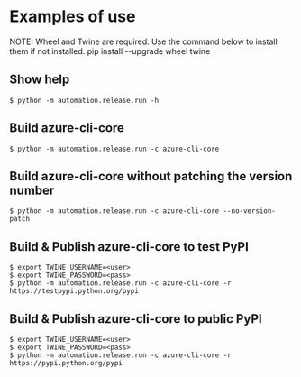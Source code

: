 Examples of use
===============
NOTE:
Wheel and Twine are required.
Use the command below to install them if not installed.
pip install --upgrade wheel twine

Show help
---------
```
$ python -m automation.release.run -h
```

Build azure-cli-core
--------------------
```
$ python -m automation.release.run -c azure-cli-core
```

Build azure-cli-core without patching the version number
--------------------------------------------------------
```
$ python -m automation.release.run -c azure-cli-core --no-version-patch
```

Build & Publish azure-cli-core to test PyPI
-------------------------------------------
```
$ export TWINE_USERNAME=<user>
$ export TWINE_PASSWORD=<pass>
$ python -m automation.release.run -c azure-cli-core -r https://testpypi.python.org/pypi
```

Build & Publish azure-cli-core to public PyPI
---------------------------------------------
```
$ export TWINE_USERNAME=<user>
$ export TWINE_PASSWORD=<pass>
$ python -m automation.release.run -c azure-cli-core -r https://pypi.python.org/pypi
```
